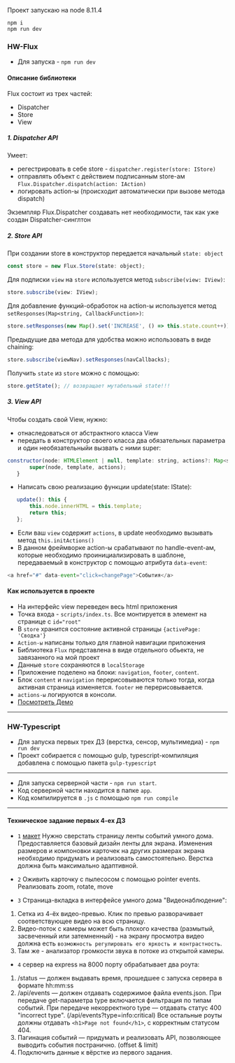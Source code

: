 Проект запускаю на node 8.11.4

```
npm i
npm run dev
```

### HW-Flux
- Для запуска  - `npm run dev`

#### Описание библиотеки

Flux состоит из трех частей:
- Dispatcher
- Store
- View

##### 1. Dispatcher API

Умеет:
 - регестрировать в себе store - `dispatcher.register(store: IStore)`
 - отправлять объект с действием подписанным store-ам `Flux.Dispatcher.dispatch(action: IAction)`
 - логировать action-ы (происходит автоматически при вызове метода dispatch)
 
 Экземпляр Flux.Dispatcher создавать нет необходимости, так как уже создан Dispatcher-синглтон

##### 2. Store API

При создании store в конструктор передается начальный `state: object`
```javascript
const store = new Flux.Store(state: object);
```

Для подписки `view` на `store` используется метод `subscribe(view: IView)`:
```javascript
store.subscribe(view: IView);
```
Для добавление функций-обработок на action-ы используется метод `setResponses(Map<string, CallbackFunction>)`:
```javascript
store.setResponses(new Map().set('INCREASE', () => this.state.count++));
```

Предыдущие два метода для удобства можно использовать в виде chaining:
```javascript
store.subscribe(viewNav).setResponses(navCallbacks);
```

Получить `state` из `store` можно с помощью: 
```javascript
store.getState(); // возвращает мутабельный state!!!
```
##### 3. View API

Чтобы создать свой View, нужно: 
 - отнаследоваться от абстрактного класса View
 - передать в конструктор своего класса два обязательных параметра и один необязательныйи вызвать с ними super:
 ```javascript
constructor(node: HTMLElement | null, template: string, actions?: Map<string, CallbackFunction>) {
        super(node, template, actions);
    }
```
 - Написать свою реализацию функции update(state: IState):
 ```javascript
    update(): this {
        this.node.innerHTML = this.template;
        return this;
    };

```
 - Если ваш `view` содержит `actions`, в update необходимо вызывать метод `this.initActions()`
 - В данном фреймворке action-ы срабатывают по handle-event-ам, которые необходимо проинициализировать в шаблоне, передаваемый в конструктор c помощью атрибута `data-event`:
 ```javascript
 <a href="#" data-event="click=changePage">События</a>
```
 
 #### Как используется в проекте
 
 - На интерфейс view переведен весь html приложения
 - Точка входа - `scripts/index.ts`. Все монтируется в элемент на странице с `id="root"`
 - В `store` хранится состояние активной страницы `{activePage: 'Сводка'}` 
 - `Action-ы` написаны только для главной навигации приложения
 - Библиотека `Flux` представлена в виде отдельного обьекта, не завязанного на мой проект
 - Данные `store` сохраняются в `localStorage`
 - Приложение поделено на блоки: `navigation`, `footer`, `content`.
 - Блок `content` и `navigation` перерисовываются только тогда, когда активная страница изменяется. `footer` не перерисовывается.
 - `actions-ы` логируются в консоли.
 - [Посмотреть Демо](https://haritonasty.github.io/yandex-shri-smarthome/docs/)
 
---
### HW-Typescript

- Для запуска первых трех ДЗ (верстка, сенсор, мультимедиа) - `npm run dev`
- Проект собирается с помощью gulp, typescript-компиляция добавлена с помощью пакета `gulp-typescript`
---
- Для запуска серверной части - `npm run start`. 
- Код серверной части находится в папке `app`.
- Код компилируется в `.js` с помощью `npm run compile`
---
#### Техническое задание первых 4-ех ДЗ

- `1` [макет](https://shri-msk-2018-reviewer.github.io/shri-18-smarthouse-task-1/)
Нужно сверстать страницу ленты событий умного дома.
Предоставляется базовый дизайн ленты для экрана. 
Изменения размеров и компоновки карточек на других размерах экрана необходимо придумать и реализовать самостоятельно. Верстка должна быть максимально адаптивной.

- `2` Оживить карточку с пылесосом с помощью pointer events. Реализовать zoom, rotate, move

- `3` Страница-вкладка в интерфейсе умного дома "Видеонаблюдение":
1. Сетка из 4-ёх видео-превью. Клик по превью разворачивает соответствующее видео на всю страницу.
2. Видео-поток с камеры может быть плохого качества (размытый, засвеченный или затемненный) - на экрану просмотра видео должна есть `возможность регулировать его яркость и контрастность`.
3. Там же - анализатор громкости звука в потоке из открытой камеры.

- `4` сервер на express на 8000 порту обрабатывает два роута: 
1. /status — должен выдавать время, прошедшее с запуска сервера в формате hh:mm:ss 
2. /api/events — должен отдавать содержимое файла events.json. При передаче get-параметра type включается фильтрация по типам событий. При передаче некорректного type — отдавать статус 400 "incorrect type". (/api/events?type=info:critical) Все остальные роуты должны отдавать `<h1>Page not found</h1>`, с корректным статусом 404.
3. Пагинация событий — придумать и реализовать API, позволяющее выводить события постранично. (offset & limit)
4. Подключить данные к вёрстке из первого задания.
